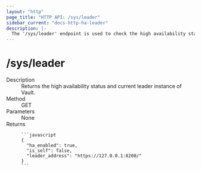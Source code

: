 ```yaml
---
layout: "http"
page_title: "HTTP API: /sys/leader"
sidebar_current: "docs-http-ha-leader"
description: |-
  The '/sys/leader' endpoint is used to check the high availability status and current leader of Vault.
---
```


# /sys/leader

<dl>
  <dt>Description</dt>
  <dd>
    Returns the high availability status and current leader instance of Vault.
  </dd>

  <dt>Method</dt>
  <dd>GET</dd>

  <dt>Parameters</dt>
  <dd>
    None
  </dd>

  <dt>Returns</dt>
  <dd>

    ```javascript
    {
      "ha_enabled": true,
      "is_self": false,
      "leader_address": "https://127.0.0.1:8200/"
    }
    ```

  </dd>
</dl>
